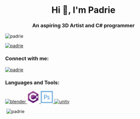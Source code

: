 <h1 align="center">Hi 👋, I'm Padrie</h1>
<h3 align="center">An aspiring 3D Artist and C# programmer</h3>

<p align="left"> <img src="https://komarev.com/ghpvc/?username=padrie&label=Profile%20views&color=0e75b6&style=flat" alt="padrie" /> </p>

<p align="left"> <a href="https://twitter.com/padrie" target="blank"><img src="https://img.shields.io/twitter/follow/padrie?logo=twitter&style=for-the-badge" alt="padrie" /></a> </p>

<h3 align="left">Connect with me:</h3>
<p align="left">
<a href="https://twitter.com/padrie" target="blank"><img align="center" src="https://raw.githubusercontent.com/rahuldkjain/github-profile-readme-generator/master/src/images/icons/Social/twitter.svg" alt="padrie" height="30" width="40" /></a>
</p>

<h3 align="left">Languages and Tools:</h3>
<p align="left"> <a href="https://www.blender.org/" target="_blank" rel="noreferrer"> <img src="https://download.blender.org/branding/community/blender_community_badge_white.svg" alt="blender" width="40" height="40"/> </a> <a href="https://www.w3schools.com/cs/" target="_blank" rel="noreferrer"> <img src="https://raw.githubusercontent.com/devicons/devicon/master/icons/csharp/csharp-original.svg" alt="csharp" width="40" height="40"/> </a> <a href="https://www.photoshop.com/en" target="_blank" rel="noreferrer"> <img src="https://raw.githubusercontent.com/devicons/devicon/master/icons/photoshop/photoshop-line.svg" alt="photoshop" width="40" height="40"/> </a> <a href="https://unity.com/" target="_blank" rel="noreferrer"> <img src="https://www.vectorlogo.zone/logos/unity3d/unity3d-icon.svg" alt="unity" width="40" height="40"/> </a> </p>

<p>&nbsp;<img align="center" src="https://github-readme-stats.vercel.app/api?username=padrie&show_icons=true&locale=en" alt="padrie" /></p>

